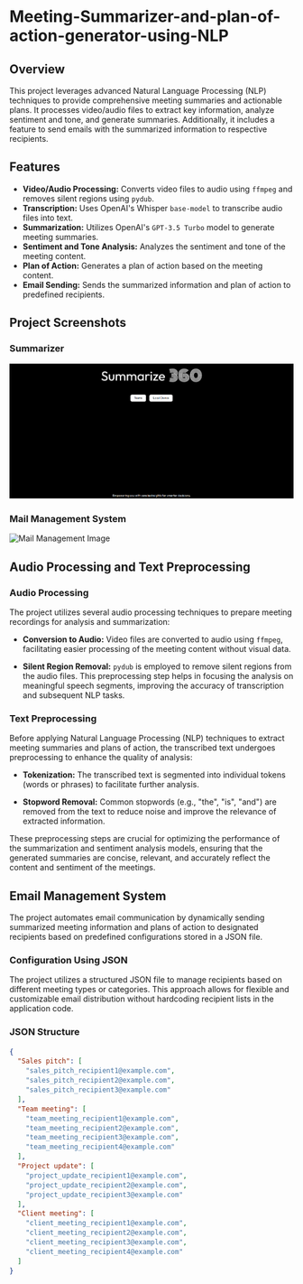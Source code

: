 # Meeting-Summarizer-and-plan-of-action-generator-using-NLP

## Overview
This project leverages advanced Natural Language Processing (NLP) techniques to provide comprehensive meeting summaries and actionable plans. It processes video/audio files to extract key information, analyze sentiment and tone, and generate summaries. Additionally, it includes a feature to send emails with the summarized information to respective recipients.

## Features
- **Video/Audio Processing:** Converts video files to audio using `ffmpeg` and removes silent regions using `pydub`.
- **Transcription:** Uses OpenAI's Whisper `base-model` to transcribe audio files into text.
- **Summarization:** Utilizes OpenAI's `GPT-3.5 Turbo` model to generate meeting summaries.
- **Sentiment and Tone Analysis:** Analyzes the sentiment and tone of the meeting content.
- **Plan of Action:** Generates a plan of action based on the meeting content.
- **Email Sending:** Sends the summarized information and plan of action to predefined recipients.

  
## Project Screenshots  

### Summarizer  

![Summarizer Image](Screenshots/Summarizer.png)

### Mail Management System

![Mail Management Image](Screenshots/email_management.png)


## Audio Processing and Text Preprocessing

### Audio Processing

The project utilizes several audio processing techniques to prepare meeting recordings for analysis and summarization:

- **Conversion to Audio:** Video files are converted to audio using `ffmpeg`, facilitating easier processing of the meeting content without visual data.
  
- **Silent Region Removal:** `pydub` is employed to remove silent regions from the audio files. This preprocessing step helps in focusing the analysis on meaningful speech segments, improving the accuracy of transcription and subsequent NLP tasks.

### Text Preprocessing

Before applying Natural Language Processing (NLP) techniques to extract meeting summaries and plans of action, the transcribed text undergoes preprocessing to enhance the quality of analysis:

- **Tokenization:** The transcribed text is segmented into individual tokens (words or phrases) to facilitate further analysis.
  
- **Stopword Removal:** Common stopwords (e.g., "the", "is", "and") are removed from the text to reduce noise and improve the relevance of extracted information.


These preprocessing steps are crucial for optimizing the performance of the summarization and sentiment analysis models, ensuring that the generated summaries are concise, relevant, and accurately reflect the content and sentiment of the meetings.


## Email Management System

The project automates email communication by dynamically sending summarized meeting information and plans of action to designated recipients based on predefined configurations stored in a JSON file.

### Configuration Using JSON

The project utilizes a structured JSON file to manage recipients based on different meeting types or categories. This approach allows for flexible and customizable email distribution without hardcoding recipient lists in the application code.


### JSON Structure 

```json
{
  "Sales pitch": [
    "sales_pitch_recipient1@example.com",
    "sales_pitch_recipient2@example.com",
    "sales_pitch_recipient3@example.com"
  ],
  "Team meeting": [
    "team_meeting_recipient1@example.com",
    "team_meeting_recipient2@example.com",
    "team_meeting_recipient3@example.com",
    "team_meeting_recipient4@example.com"
  ],
  "Project update": [
    "project_update_recipient1@example.com",
    "project_update_recipient2@example.com",
    "project_update_recipient3@example.com"
  ],
  "Client meeting": [
    "client_meeting_recipient1@example.com",
    "client_meeting_recipient2@example.com",
    "client_meeting_recipient3@example.com",
    "client_meeting_recipient4@example.com"
  ]
}
